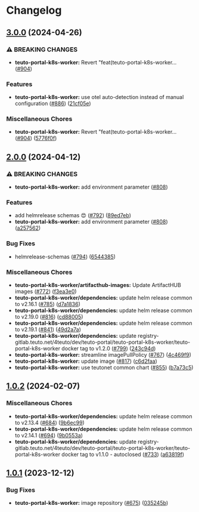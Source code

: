 # Changelog

## [3.0.0](https://github.com/teutonet/teutonet-helm-charts/compare/teuto-portal-k8s-worker-v2.0.0...teuto-portal-k8s-worker-v3.0.0) (2024-04-26)


### ⚠ BREAKING CHANGES

* **teuto-portal-k8s-worker:** Revert "feat(teuto-portal-k8s-worker… ([#904](https://github.com/teutonet/teutonet-helm-charts/issues/904))

### Features

* **teuto-portal-k8s-worker:** use otel auto-detection instead of manual configuration ([#886](https://github.com/teutonet/teutonet-helm-charts/issues/886)) ([21cf05e](https://github.com/teutonet/teutonet-helm-charts/commit/21cf05e88277ebd367b1b828810c3322a413147b))


### Miscellaneous Chores

* **teuto-portal-k8s-worker:** Revert "feat(teuto-portal-k8s-worker… ([#904](https://github.com/teutonet/teutonet-helm-charts/issues/904)) ([5776f0f](https://github.com/teutonet/teutonet-helm-charts/commit/5776f0f113724cd67c011b33152a8f9873247703))

## [2.0.0](https://github.com/teutonet/teutonet-helm-charts/compare/teuto-portal-k8s-worker-v1.0.2...teuto-portal-k8s-worker-v2.0.0) (2024-04-12)


### ⚠ BREAKING CHANGES

* **teuto-portal-k8s-worker:** add environment parameter ([#808](https://github.com/teutonet/teutonet-helm-charts/issues/808))

### Features

* add helmrelease schemas 😍 ([#792](https://github.com/teutonet/teutonet-helm-charts/issues/792)) ([89ed7eb](https://github.com/teutonet/teutonet-helm-charts/commit/89ed7eb540c647cb3e15b590d20a6a83331a61b7))
* **teuto-portal-k8s-worker:** add environment parameter ([#808](https://github.com/teutonet/teutonet-helm-charts/issues/808)) ([a257562](https://github.com/teutonet/teutonet-helm-charts/commit/a2575622317d5662784a46533251fec5a4b7ecaa))


### Bug Fixes

* helmrelease-schemas ([#794](https://github.com/teutonet/teutonet-helm-charts/issues/794)) ([6544385](https://github.com/teutonet/teutonet-helm-charts/commit/65443857c75d07b245c14e05d1fae76f0c0de479))


### Miscellaneous Chores

* **teuto-portal-k8s-worker/artifacthub-images:** Update ArtifactHUB images ([#772](https://github.com/teutonet/teutonet-helm-charts/issues/772)) ([f3ea3e0](https://github.com/teutonet/teutonet-helm-charts/commit/f3ea3e0a55d6cc4ee24814f269add48ef8ff377b))
* **teuto-portal-k8s-worker/dependencies:** update helm release common to v2.16.1 ([#785](https://github.com/teutonet/teutonet-helm-charts/issues/785)) ([d7a1836](https://github.com/teutonet/teutonet-helm-charts/commit/d7a18362a0797ad24dce3107bfc6396f6921f6ff))
* **teuto-portal-k8s-worker/dependencies:** update helm release common to v2.19.0 ([#816](https://github.com/teutonet/teutonet-helm-charts/issues/816)) ([cd88005](https://github.com/teutonet/teutonet-helm-charts/commit/cd8800523945f65c61f0d866d4fa61fa39f31b6b))
* **teuto-portal-k8s-worker/dependencies:** update helm release common to v2.19.1 ([#841](https://github.com/teutonet/teutonet-helm-charts/issues/841)) ([49d2a7a](https://github.com/teutonet/teutonet-helm-charts/commit/49d2a7af4faf55cdd5ac37db9ce97391818c227c))
* **teuto-portal-k8s-worker/dependencies:** update registry-gitlab.teuto.net/4teuto/dev/teuto-portal/teuto-portal-k8s-worker/teuto-portal-k8s-worker docker tag to v1.2.0 ([#799](https://github.com/teutonet/teutonet-helm-charts/issues/799)) ([243c94d](https://github.com/teutonet/teutonet-helm-charts/commit/243c94d8ea674905feab1c6954d62b7eb5d89d50))
* **teuto-portal-k8s-worker:** streamline imagePullPolicy ([#767](https://github.com/teutonet/teutonet-helm-charts/issues/767)) ([4c469f9](https://github.com/teutonet/teutonet-helm-charts/commit/4c469f9753c0d0c2a5b96add7e6392a21ce2b24b))
* **teuto-portal-k8s-worker:** update image ([#817](https://github.com/teutonet/teutonet-helm-charts/issues/817)) ([c6d2faa](https://github.com/teutonet/teutonet-helm-charts/commit/c6d2faabb41a0dbfc52b35e6e928e6d089138306))
* **teuto-portal-k8s-worker:** use teutonet common chart ([#855](https://github.com/teutonet/teutonet-helm-charts/issues/855)) ([b7a73c5](https://github.com/teutonet/teutonet-helm-charts/commit/b7a73c50f3f0a017ada52d51b79f928ebcccb460))

## [1.0.2](https://github.com/teutonet/teutonet-helm-charts/compare/teuto-portal-k8s-worker-1.0.1...teuto-portal-k8s-worker-v1.0.2) (2024-02-07)


### Miscellaneous Chores

* **teuto-portal-k8s-worker/dependencies:** update helm release common to v2.13.4 ([#684](https://github.com/teutonet/teutonet-helm-charts/issues/684)) ([9b6ec99](https://github.com/teutonet/teutonet-helm-charts/commit/9b6ec996bf9ef76026841d0e25530cf81cb2472e))
* **teuto-portal-k8s-worker/dependencies:** update helm release common to v2.14.1 ([#694](https://github.com/teutonet/teutonet-helm-charts/issues/694)) ([9b0553a](https://github.com/teutonet/teutonet-helm-charts/commit/9b0553a2b4a4969eef35907559adcbb635b96df8))
* **teuto-portal-k8s-worker/dependencies:** update registry-gitlab.teuto.net/4teuto/dev/teuto-portal/teuto-portal-k8s-worker/teuto-portal-k8s-worker docker tag to v1.1.0 - autoclosed ([#733](https://github.com/teutonet/teutonet-helm-charts/issues/733)) ([a63819f](https://github.com/teutonet/teutonet-helm-charts/commit/a63819f04ff26ff4ca40796c292fb9cd2b836ae2))

## [1.0.1](https://github.com/teutonet/teutonet-helm-charts/compare/teuto-portal-k8s-worker-1.0.0...teuto-portal-k8s-worker-v1.0.1) (2023-12-12)


### Bug Fixes

* **teuto-portal-k8s-worker:** image repository ([#675](https://github.com/teutonet/teutonet-helm-charts/issues/675)) ([035245b](https://github.com/teutonet/teutonet-helm-charts/commit/035245b9365ab210f0815819719f412010e27fc7))

